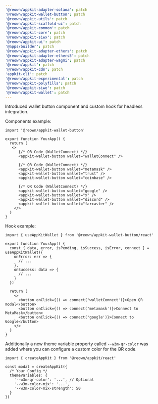 ```yaml
---
'@reown/appkit-adapter-solana': patch
'@reown/appkit-wallet-button': patch
'@reown/appkit-utils': patch
'@reown/appkit-scaffold-ui': patch
'@reown/appkit-common': patch
'@reown/appkit-core': patch
'@reown/appkit-siwx': patch
'@reown/appkit-ui': patch
'@apps/builder': patch
'@reown/appkit-adapter-ethers': patch
'@reown/appkit-adapter-ethers5': patch
'@reown/appkit-adapter-wagmi': patch
'@reown/appkit': patch
'@reown/appkit-cdn': patch
'appkit-cli': patch
'@reown/appkit-experimental': patch
'@reown/appkit-polyfills': patch
'@reown/appkit-siwe': patch
'@reown/appkit-wallet': patch
---
```


Introduced wallet button component and custom hook for headless integration.

Components example:
```tsx
import '@reown/appkit-wallet-button'

export function YourApp() {
  return (
   <>
      {/* QR Code (WalletConnect) */}
      <appkit-wallet-button wallet="walletConnect" />

      {/* QR Code (WalletConnect) */}
      <appkit-wallet-button wallet="metamask" />
      <appkit-wallet-button wallet="trust" />
      <appkit-wallet-button wallet="coinbase" />

      {/* QR Code (WalletConnect) */}
      <appkit-wallet-button wallet="google" />
      <appkit-wallet-button wallet="x" />
      <appkit-wallet-button wallet="discord" />
      <appkit-wallet-button wallet="farcaster" />
    </>
  )
}
```

Hook example:
```tsx
import { useAppKitWallet } from '@reown/appkit-wallet-button/react'

export function YourApp() {
  const { data, error, isPending, isSuccess, isError, connect } = useAppKitWallet({
    onError: err => {
      // ...
    },
    onSuccess: data => {
      // ...
    }
  })

  return (
    <>
      <button onClick={() => connect('walletConnect')}>Open QR modal</button>
      <button onClick={() => connect('metamask')}>Connect to MetaMask</button>
      <button onClick={() => connect('google')}>Connect to Google</button>
    </>
  )
}
```

Additionally a new theme variable property called `--w3m-qr-color` was added where you can configure a custom color for the QR code.

```tsx
import { createAppKit } from '@reown/appkit/react'

const modal = createAppKit({
  /* Your Config */
  themeVariables: {
    '--w3m-qr-color': '...', // Optional
    '--w3m-color-mix': '...',
    '--w3m-color-mix-strength': 50
  }
})

```
